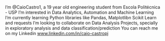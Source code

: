 I’m @CaioCastro1, a 19 year old engineering student from Escola Politécnica - USP
I’m interested in Data Analytics, Automation and Machine Learning
I’m currently learning Python libraries like Pandas, Matplotlibn Scikit Learn and requests
I’m looking to collaborate on Data Analysis Projects, specially in exploratory analysis and data classification/prediction
You can reach me on my Linkedin www.linkedin.com/in/caio-castropj

<!---
CaioCastro1/CaioCastro1 is a ✨ special ✨ repository because its `README.md` (this file) appears on your GitHub profile.
You can click the Preview link to take a look at your changes.
--->
